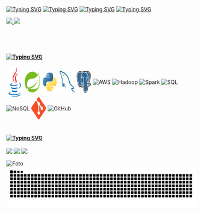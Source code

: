 [![Typing SVG](https://readme-typing-svg.demolab.com?font=Cinzel&weight=900&size=50&pause=3000&color=00F711&background=FFFFFF00&width=800&height=85&lines=Olá,+Seja+Bem-Vindo(a)!+👏🏻;Eu+me+chamo+Marlos+Igor+🧑🏻‍💻)](https://git.io/typing-svg)
<a href="https://git.io/typing-svg"><img src="https://readme-typing-svg.demolab.com?font=Cinzel&weight=700&pause=1000&color=A3A3A3&repeat=false&width=825&lines=🖥️ Back-End+Developer" alt="Typing SVG" /></a>
<a href="https://git.io/typing-svg"><img src="https://readme-typing-svg.demolab.com?font=Cinzel&weight=700&pause=1000&color=A3A3A3&repeat=false&width=825&lines=📊 Data Engineer" alt="Typing SVG" /></a>
<a href="https://git.io/typing-svg"><img src="https://readme-typing-svg.demolab.com?font=Cinzel&weight=700&pause=1000&color=A3A3A3&repeat=false&width=825&lines=🎓 Centro+Universit%C3%A1rio+Maur%C3%ADcio+de+Nassau+(UNINASSAU+-+EAD)+2022+-+2024" alt="Typing SVG" /></a>

<div>
  <a href="https://github.com/MarlosIgor">
  <img height="150em" src="https://github-readme-stats.vercel.app/api?username=MarlosIgor&show_icons=true&theme=chartreuse-dark&include_all_commits=true&count_private=true"/>
  <img height="150em" src="https://github-readme-stats.vercel.app/api/top-langs/?username=MarlosIgor&layout=compact&langs_count=7&theme=chartreuse-dark"/>
    
  #
</div>
    
<div style="display: inline_block"><br>
  
  #### <a href="https://git.io/typing-svg"><img src="https://readme-typing-svg.demolab.com?font=Cinzel&weight=7&pause=1000&color=A3A3A3&repeat=false&width=825&lines=🖥️ Skills" alt="Typing SVG" /></a>
  
  <img align="center" alt="Java" height="80" width="45" src="https://raw.githubusercontent.com/devicons/devicon/master/icons/java/java-original.svg">
  <img align="center" alt="Spring" height="55" width="40" src="https://raw.githubusercontent.com/devicons/devicon/master/icons/spring/spring-original.svg">
  <img align="center" alt="Python" height="60" width="45" src="https://raw.githubusercontent.com/devicons/devicon/master/icons/python/python-original.svg">
  <img align="center" alt="MySQL" height="60" width="40" src="https://raw.githubusercontent.com/devicons/devicon/master/icons/mysql/mysql-original.svg">
  <img align="center" alt="PostgreSQL" height="60" width="40" src="https://raw.githubusercontent.com/devicons/devicon/master/icons/postgresql/postgresql-original.svg">
  <img align="center" alt="AWS" height="45" width="43" src="https://www.svgrepo.com/show/331300/aws.svg">
  <img align="center" alt="Hadoop" height="45" width="43" src="https://logos-download.com/wp-content/uploads/2019/11/Hadoop_Logo.png">
  <img align="center" alt="Spark" height="45" width="70" src="https://miro.medium.com/max/1400/1*tP-dw4Oj_42BYbkdtYbjMA.png">
  <img align="center" alt="SQL" height="45" width="43" src="https://www.svgrepo.com/show/331760/sql-database-generic.svg">
  <img align="center" alt="NoSQL" height="45" width="43" src="https://cpl.thalesgroup.com/sites/default/files/inline-images/nosql%20databases.png">
  <img align="center" alt="Git" height="60" width="40" src="https://raw.githubusercontent.com/devicons/devicon/master/icons/git/git-original.svg">
  <img align="center" alt="GitHub" height="40" width="42" src="https://emoji.gg/assets/emoji/3716-blurple-github.png">

  #
</div>
  
  
<div>
  
  #### <a href="https://git.io/typing-svg"><img src="https://readme-typing-svg.demolab.com?font=Cinzel&weight=7&pause=1000&color=A3A3A3&repeat=false&width=825&lines=🖥️ Contact" alt="Typing SVG" /></a>
  <!--<img align="right" alt="Foto" src="https://i.giphy.com/media/iIqmM5tTjmpOB9mpbn/giphy.webp"> -->
  <a href="https://www.linkedin.com/in/m-igor/" target="_blank"><img src="https://img.shields.io/badge/-LinkedIn-%230077B5?style=for-the-badge&logo=linkedin&logoColor=white" target="_blank"></a> 
  <a href="https://www.marlosigor.cloud/" target="_blank"><img src="https://img.shields.io/badge/website-000000?style=for-the-badge&logo=About.me&logoColor=white" target="_blank"></a>
  <a href="mailto:maroosigor@gmail.com/" target="_blank"><img src="https://img.shields.io/badge/Gmail-D14836?style=for-the-badge&logo=gmail&logoColor=white" target="_blank"></a>
  

  <img alt="Foto" src="https://i.giphy.com/media/iIqmM5tTjmpOB9mpbn/giphy.webp">
  <!--<a href="https://www.python.org/?msclkid=3fb1823fd14e11eca588f37a5693fca9" target="_blank"><img src="https://img.shields.io/badge/Python-14354C?style=for-the-badge&logo=python&logoColor=white" target="_blank"></a> -->
  <!--<a href="https://www.java.com/pt-BR/?msclkid=24ba6cefd14e11ec98ca5553317f5471" target="_blank"><img src="https://img.shields.io/badge/Java-ED8B00?style=for-the-badge&logo=java&logoColor=white" target="_blank"></a> -->
  <!--<a href="https://spring.io/" target="_blank"><img src="https://img.shields.io/badge/Spring-6DB33F?style=for-the-badge&logo=spring&logoColor=white" target="_blank"></a> -->
  <!--[Snake animation](https://github.com/MarlosIgor/MarlosIgor/blob/output/github-contribution-grid-snake.svg) -->
  <img alt="My Contributions" src="https://github.com/MarlosIgor/MarlosIgor/blob/output/github-contribution-grid-snake-dark.svg"/>

  #
    
<div>
